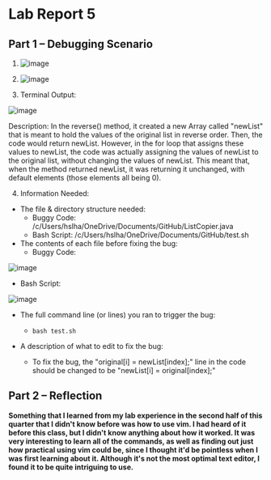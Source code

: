 # Lab Report 5

## Part 1 – Debugging Scenario

1. ![image](https://github.com/howardhamilton1/cse15l-lab-reports/assets/141745300/38882040-2824-4dd6-a1d9-1dbebb151bbc)

2. ![image](https://github.com/howardhamilton1/cse15l-lab-reports/assets/141745300/e67a9409-622a-4cee-860a-f497f9fb2c34)

3. Terminal Output:

![image](https://github.com/howardhamilton1/cse15l-lab-reports/assets/141745300/b625646f-034d-4fea-b10f-bedda062e59c)

Description: In the reverse() method, it created a new Array called "newList" that is meant to hold the values of the original list in reverse order. Then, the code would return newList. However, in the for loop that assigns these values to newList, the code was actually assigning the values of newList to the original list, without changing the values of newList. This meant that, when the method returned newList, it was returning it unchanged, with default elements (those elements all being 0).

4. Information Needed:

* The file & directory structure needed:
  - Buggy Code: /c/Users/hslha/OneDrive/Documents/GitHub/ListCopier.java
  - Bash Script: /c/Users/hslha/OneDrive/Documents/GitHub/test.sh
* The contents of each file before fixing the bug:
  - Buggy Code:

 ![image](https://github.com/howardhamilton1/cse15l-lab-reports/assets/141745300/cc8ea15e-6806-4043-9f8a-a79c9bbbe657)
 
 - Bash Script:

![image](https://github.com/howardhamilton1/cse15l-lab-reports/assets/141745300/f9d0bfc4-ec12-4bba-af0c-daf6b77cb1bf)

* The full command line (or lines) you ran to trigger the bug:
  - ```bash test.sh```

* A description of what to edit to fix the bug:
  - To fix the bug, the "original[i] = newList[index];" line in the code should be changed to be "newList[i] = original[index];"


## Part 2 – Reflection

**Something that I learned from my lab experience in the second half of this quarter that I didn't know before was how to use vim. I had heard of it before this class, but I didn't know anything about how it worked. It was very interesting to learn all of the commands, as well as finding out just how practical using vim could be, since I thought it'd be pointless when I was first learning about it. Although it's not the most optimal text editor, I found it to be quite intriguing to use.**
